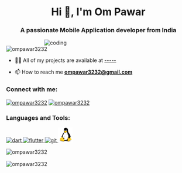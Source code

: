 <h1 align="center">Hi 👋, I'm Om Pawar</h1>
<h3 align="center">A passionate Mobile Application developer from India</h3>

<img align="right" alt="coding" width="400" src="https://camo.githubusercontent.com/2366b34bb903c09617990fb5fff4622f3e941349e846ddb7e73df872a9d21233/68747470733a2f2f63646e2e6472696262626c652e636f6d2f75736572732f3733303730332f73637265656e73686f74732f363538313234332f6176656e746f2e676966">

<p align="left"> <img src="https://komarev.com/ghpvc/?username=ompawar3232&label=Profile%20views&color=0e75b6&style=flat" alt="ompawar3232" /> </p>

- 👨‍💻 All of my projects are available at [-----](-----)

- 📫 How to reach me **ompawar3232@gmail.com**

<h3 align="left">Connect with me:</h3>
<p align="left">
<a href="https://linkedin.com/in/ompawar3232" target="blank"><img align="center" src="https://raw.githubusercontent.com/rahuldkjain/github-profile-readme-generator/master/src/images/icons/Social/linked-in-alt.svg" alt="ompawar3232" height="30" width="40" /></a>
<a href="https://instagram.com/ompawar3232" target="blank"><img align="center" src="https://raw.githubusercontent.com/rahuldkjain/github-profile-readme-generator/master/src/images/icons/Social/instagram.svg" alt="ompawar3232" height="30" width="40" /></a>
</p>

<h3 align="left">Languages and Tools:</h3>
<p align="left"> <a href="https://dart.dev" target="_blank" rel="noreferrer"> <img src="https://www.vectorlogo.zone/logos/dartlang/dartlang-icon.svg" alt="dart" width="40" height="40"/> </a> <a href="https://flutter.dev" target="_blank" rel="noreferrer"> <img src="https://www.vectorlogo.zone/logos/flutterio/flutterio-icon.svg" alt="flutter" width="40" height="40"/> </a> <a href="https://git-scm.com/" target="_blank" rel="noreferrer"> <img src="https://www.vectorlogo.zone/logos/git-scm/git-scm-icon.svg" alt="git" width="40" height="40"/> </a> <a href="https://www.linux.org/" target="_blank" rel="noreferrer"> <img src="https://raw.githubusercontent.com/devicons/devicon/master/icons/linux/linux-original.svg" alt="linux" width="40" height="40"/> </a> </p>

<p><img align="center" src="https://github-readme-stats.vercel.app/api/top-langs?username=ompawar3232&show_icons=true&locale=en&layout=compact" alt="ompawar3232" /></p>

<p><img align="center" src="https://github-readme-streak-stats.herokuapp.com/?user=ompawar3232&" alt="ompawar3232" /></p>
